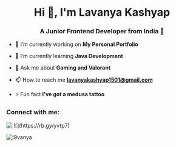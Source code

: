 <h1 align="center">Hi 👋, I'm Lavanya Kashyap</h1>
<h3 align="center">A Junior Frontend Developer from India 🍉</h3>

- 🔭 I’m currently working on **My Personal Portfolio**

- 🌱 I’m currently learning **Java Development**

- 💬 Ask me about **Gaming and Valorant**

- 📫 How to reach me **lavanyakashyap1501@gmail.com**

- ⚡ Fun fact **I've got a medusa tattoo**

<h3 align="left">Connect with me:</h3>
![<img align="left" src="https://img.shields.io/badge/resume-30302f?style=for-the-badge"/>](https://rb.gy/yvtp7)<br/>
<p><img align="center" src="https://github-readme-stats.vercel.app/api/top-langs?username=l9vanya&show_icons=true&locale=en&layout=compact" alt="l9vanya" /></p>
